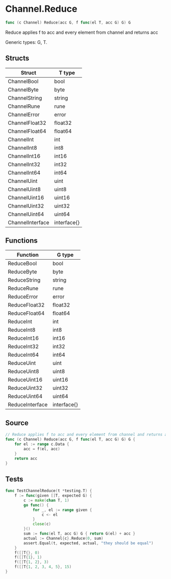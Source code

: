 # Channel.Reduce

```go
func (c Channel) Reduce(acc G, f func(el T, acc G) G) G
```

Reduce applies f to acc and every element from channel and returns acc

Generic types: G, T.

## Structs

| Struct | T type |
| ------ | ------ |
| ChannelBool | bool |
| ChannelByte | byte |
| ChannelString | string |
| ChannelRune | rune |
| ChannelError | error |
| ChannelFloat32 | float32 |
| ChannelFloat64 | float64 |
| ChannelInt | int |
| ChannelInt8 | int8 |
| ChannelInt16 | int16 |
| ChannelInt32 | int32 |
| ChannelInt64 | int64 |
| ChannelUint | uint |
| ChannelUint8 | uint8 |
| ChannelUint16 | uint16 |
| ChannelUint32 | uint32 |
| ChannelUint64 | uint64 |
| ChannelInterface | interface{} |

## Functions

| Function | G type |
| -------- | ------ |
| ReduceBool | bool |
| ReduceByte | byte |
| ReduceString | string |
| ReduceRune | rune |
| ReduceError | error |
| ReduceFloat32 | float32 |
| ReduceFloat64 | float64 |
| ReduceInt | int |
| ReduceInt8 | int8 |
| ReduceInt16 | int16 |
| ReduceInt32 | int32 |
| ReduceInt64 | int64 |
| ReduceUint | uint |
| ReduceUint8 | uint8 |
| ReduceUint16 | uint16 |
| ReduceUint32 | uint32 |
| ReduceUint64 | uint64 |
| ReduceInterface | interface{} |

## Source

```go
// Reduce applies f to acc and every element from channel and returns acc
func (c Channel) Reduce(acc G, f func(el T, acc G) G) G {
	for el := range c.Data {
		acc = f(el, acc)
	}
	return acc
}
```

## Tests

```go
func TestChannelReduce(t *testing.T) {
	f := func(given []T, expected G) {
		c := make(chan T, 1)
		go func() {
			for _, el := range given {
				c <- el
			}
			close(c)
		}()
		sum := func(el T, acc G) G { return G(el) + acc }
		actual := Channel{c}.Reduce(0, sum)
		assert.Equal(t, expected, actual, "they should be equal")
	}
	f([]T{}, 0)
	f([]T{1}, 1)
	f([]T{1, 2}, 3)
	f([]T{1, 2, 3, 4, 5}, 15)
}
```